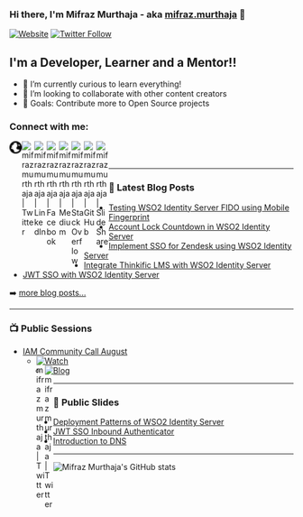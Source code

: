 ### Hi there, I'm Mifraz Murthaja - aka [mifraz.murthaja](https://mifraz.murthaja.com/) 👋

[![Website](https://img.shields.io/website?label=mifraz.murthaja&style=for-the-badge&url=https%3A%2F%2Fmifraz.murthaja.com)](https://mifraz.murthaja.com/)
[![Twitter Follow](https://img.shields.io/twitter/follow/mifrazmurthaja?color=1DA1F2&logo=twitter&style=for-the-badge)](https://twitter.com/intent/follow?screen_name=mifrazmurthaja)

## I'm a Developer, Learner and  a Mentor!!

- 🌱 I’m currently curious to learn everything!
- 👯 I’m looking to collaborate with other content creators
- 🥅 Goals: Contribute more to Open Source projects

### Connect with me:

[<img align="left" alt="mifrazmurthaja" width="22px" src="https://raw.githubusercontent.com/iconic/open-iconic/master/svg/globe.svg" />](https://mifraz.murthaja.com/)
[<img align="left" alt="mifrazmurthaja | Twitter" width="22px" src="https://cdn.jsdelivr.net/npm/simple-icons@v3/icons/twitter.svg" />](https://twitter.com/mifrazmurthaja)
[<img align="left" alt="mifrazmurthaja | LinkedIn" width="22px" src="https://cdn.jsdelivr.net/npm/simple-icons@v3/icons/linkedin.svg" />](https://www.linkedin.com/in/mifrazmurthaja/)
[<img align="left" alt="mifrazmurthaja | Facebook" width="22px" src="https://cdn.jsdelivr.net/npm/simple-icons@3.13.0/icons/facebook.svg" />](https://www.facebook.com/mifrazmurthaja/)
[<img align="left" alt="mifrazmurthaja | Medium" width="22px" src="https://cdn.jsdelivr.net/npm/simple-icons@3.13.0/icons/medium.svg" />](https://mifrazmurthaja.medium.com/)
[<img align="left" alt="mifrazmurthaja | Stack Overflow" width="22px" src="https://cdn.jsdelivr.net/npm/simple-icons@3.13.0/icons/stackoverflow.svg" />](https://stackoverflow.com/users/8725706/mifrazmurthaja)
[<img align="left" alt="mifrazmurthaja | GitHub" width="22px" src="https://cdn.jsdelivr.net/npm/simple-icons@3.13.0/icons/github.svg" />](https://github.com/mifrazmurthaja)
[<img align="left" alt="mifrazmurthaja | SlideShare" width="22px" src="https://cdn.jsdelivr.net/npm/simple-icons@3.13.0/icons/slideshare.svg" />](https://www.slideshare.net/MifrazMurthaja)

<br />
<br />

---

### 📕 Latest Blog Posts

<!-- BLOG-POST-LIST:START -->
- [Testing WSO2 Identity Server FIDO using Mobile Fingerprint](https://mifrazmurthaja.medium.com/testing-wso2-identity-server-fido-using-mobile-fingerprint-668692fdeecd?source=rss-171d8e0afdf2------2)
- [Account Lock Countdown in WSO2 Identity Server](https://mifrazmurthaja.medium.com/account-lock-countdown-in-wso2-identity-server-4d468ad2fe30?source=rss-171d8e0afdf2------2)
- [Implement SSO for Zendesk using WSO2 Identity Server](https://mifrazmurthaja.medium.com/implement-sso-for-zendesk-using-wso2-identity-server-a32148313e5c?source=rss-171d8e0afdf2------2)
- [Integrate Thinkific LMS with WSO2 Identity Server](https://mifrazmurthaja.medium.com/integrate-thinkific-lms-with-wso2-identity-server-53017f59bbff?source=rss-171d8e0afdf2------2)
- [JWT SSO with WSO2 Identity Server](https://mifrazmurthaja.medium.com/jwt-sso-with-wso2-identity-server-cf486ffba1bf?source=rss-171d8e0afdf2------2)
<!-- BLOG-POST-LIST:END -->

➡️ [more blog posts...](https://mifrazmurthaja.medium.com/)

---

### 📺 Public Sessions

- [IAM Community Call August](https://github.com/wso2/is-community-call/blob/master/27082021.md)
    - <img align="left" alt="mifrazmurthaja | Twitter" width="15px" src="https://cdn.jsdelivr.net/npm/simple-icons@3.13.0/icons/youtube.svg" /> [Watch](https://www.youtube.com/watch?v=SS7CeSK2ZFw)
    - <img align="left" alt="mifrazmurthaja | Twitter" width="15px" src="https://cdn.jsdelivr.net/npm/simple-icons@3.13.0/icons/medium.svg" /> [Blog](https://mifrazmurthaja.medium.com/testing-wso2-identity-server-fido-using-mobile-fingerprint-668692fdeecd)

---

### 📔 Public Slides
- [Deployment Patterns of WSO2 Identity Server](https://www.slideshare.net/MifrazMurthaja/deployment-patterns-of-wso2-identity-server)
- [JWT SSO Inbound Authenticator](https://www.slideshare.net/MifrazMurthaja/jwt-sso-inbound-authenticator-250073088)
- [Introduction to DNS](https://www.slideshare.net/MifrazMurthaja/introduction-to-dns-250073101)

---

![Mifraz Murthaja's GitHub stats](https://github-readme-stats.vercel.app/api?username=anuraghazra&count_private=true&hide_border=true)
